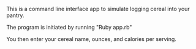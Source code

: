 This is a command line interface app to simulate logging cereal into your pantry.

The program is initiated by running "Ruby app.rb"

You then enter your cereal name, ounces, and calories per serving.
